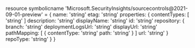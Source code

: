 resource symbolicname 'Microsoft.SecurityInsights/sourcecontrols@2021-09-01-preview' = {
  name: 'string'
  etag: 'string'
  properties: {
    contentTypes: [
      'string'
    ]
    description: 'string'
    displayName: 'string'
    id: 'string'
    repository: {
      branch: 'string'
      deploymentLogsUrl: 'string'
      displayUrl: 'string'
      pathMapping: [
        {
          contentType: 'string'
          path: 'string'
        }
      ]
      url: 'string'
    }
    repoType: 'string'
  }
}
